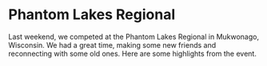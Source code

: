 # Phantom Lakes Regional
Last weekend, we competed at the Phantom Lakes Regional in Mukwonago, Wisconsin. We had a great time, making some new friends and reconnecting with some old ones. Here are some highlights from the event.

